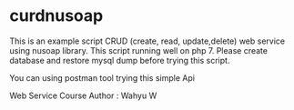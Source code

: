 # curdnusoap
This is an example script CRUD (create, read, update,delete) web service
using nusoap library. This script running well on php 7.
Please create database and restore mysql dump before trying this script.

You can using postman tool trying this simple Api

Web Service Course
Author : Wahyu W

